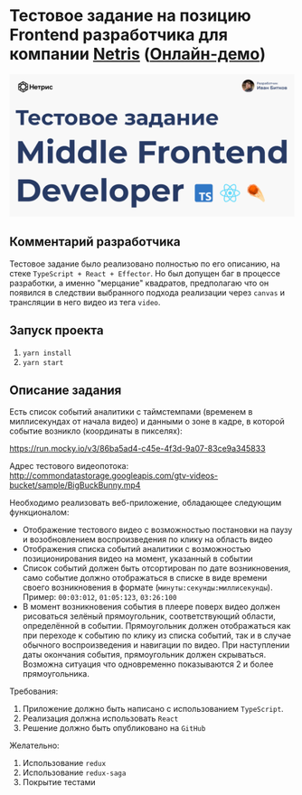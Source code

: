 # Тестовое задание на позицию Frontend разработчика для компании [Netris](https://netris.ru/) ([Онлайн-демо](https://netris-bitkov.vercel.app/))

![](https://github.com/bitkovdev/Netris.Frontend.TestTask/blob/main/docs/github-preview.png?raw=true)

## Комментарий разработчика

Тестовое задание было реализовано полностью по его описанию, на стеке `TypeScript + React + Effector`. Но был допущен баг в процессе разработки, а именно "мерцание" квадратов, предполагаю что он появился в следствии выбранного подхода реализации через `canvas` и трансляции в него видео из тега `video`.

## Запуск проекта

1. `yarn install`
2. `yarn start`

## Описание задания

Есть список событий аналитики с таймстемпами (временем в миллисекундах от начала видео) и данными о зоне в кадре, в которой событие возникло (координаты в пикселях):

https://run.mocky.io/v3/86ba5ad4-c45e-4f3d-9a07-83ce9a345833

Адрес тестового видеопотока:
http://commondatastorage.googleapis.com/gtv-videos-bucket/sample/BigBuckBunny.mp4

Необходимо реализовать веб-приложение, обладающее следующим функционалом:
- Отображение тестового видео с возможностью постановки на паузу и возобновлением воспроизведения по клику на область видео
- Отображения списка событий аналитики с возможностью позиционирования видео на момент, указанный в событии
- Список событий должен быть отсортирован по дате возникновения, само событие должно отображаться в списке в виде времени своего возникновения в формате (`минуты:секунды:миллисекунды`). Пример: `00:03:012`, `01:05:123`, `03:26:100`
- В момент возникновения события в плеере поверх видео должен рисоваться зелёный прямоугольник, соответствующий области, определённой в событии. Прямоугольник должен отображаться как при переходе к событию по клику из списка событий, так и в случае обычного воспроизведения и навигации по видео. При наступлении даты окончания события, прямоугольник должен скрываться. Возможна ситуация что одновременно показываются 2 и более прямоугольника.

Требования:
1. Приложение должно быть написано с использованием `TypeScript`.
2. Реализация должна использовать `React`
3. Решение должно быть опубликовано на `GitHub`

Желательно:
1. Использование `redux`
2. Использование `redux-saga`
3. Покрытие тестами
